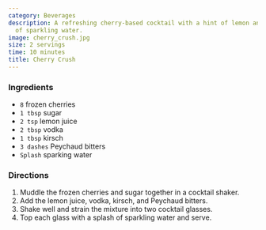 ```yaml
---
category: Beverages
description: A refreshing cherry-based cocktail with a hint of lemon and a splash
  of sparkling water.
image: cherry_crush.jpg
size: 2 servings
time: 10 minutes
title: Cherry Crush
---
```


### Ingredients

* `8` frozen cherries
* `1 tbsp` sugar
* `2 tsp` lemon juice
* `2 tbsp` vodka
* `1 tbsp` kirsch
* `3 dashes` Peychaud bitters
* `Splash` sparking water

### Directions

1. Muddle the frozen cherries and sugar together in a cocktail shaker.
2. Add the lemon juice, vodka, kirsch, and Peychaud bitters.
3. Shake well and strain the mixture into two cocktail glasses.
4. Top each glass with a splash of sparkling water and serve.
